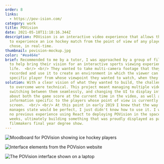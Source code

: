 ```yaml
---
order: 8
links:
  - https://pov-ision.com/
category: work
title: POVision
date: 2021-05-18T11:18:16.344Z
description: POVision is an interactive video experience that allows the viewer
  to experience an ice hockey match from the point of view of any player they
  chose, in real-time.
thumbnail: povision-mockup.jpg
color: "#ea464e"
brief: Recommended to me by a tutor, I was approached by a group of filmmakers
  to help bring their vision for an interactive sports viewing experience to
  life.  <br/> <br/> They wanted to take multi-camera footage that they'd
  recorded and use it to create an environment in which the viewer can choose a
  specific player from whose viewpoint they wanted to watch, when they wanted.
solution: With a clear vision of what they wanted to build, the challenges I had
  to overcome were technical. This project meant managing multiple videos,
  switching between them seamlessly, and changing the UI to display information
  about both the game score at the current time in the video, as well as
  information specific to the players whose point of view is currently on
  screen.  <br/> <br/> At this point in early 2019 I knew that the way React.js
  manages state would be perfect, I just didn't know how to use it. I went from
  no previous experience using React to deploying POVision in the space of two
  weeks, ultimately building something that was proudly displayed as part of the
  filmmakers final year degree show.
---
```

![Moodboard for POVision showing ice hockey players](moodboard.jpg)

![Interface elements from the POVision website](player-stats.jpg)

![The POVision interface shown on a laptop](laptop.jpg)